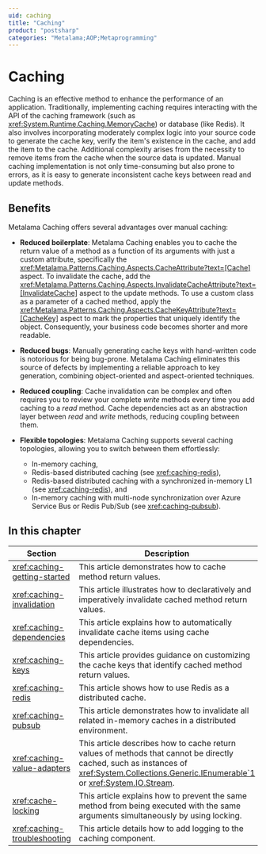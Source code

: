 ```yaml
---
uid: caching
title: "Caching"
product: "postsharp"
categories: "Metalama;AOP;Metaprogramming"
---
```

# Caching

Caching is an effective method to enhance the performance of an application. Traditionally, implementing caching requires interacting with the API of the caching framework (such as <xref:System.Runtime.Caching.MemoryCache>) or database (like Redis). It also involves incorporating moderately complex logic into your source code to generate the cache key, verify the item's existence in the cache, and add the item to the cache. Additional complexity arises from the necessity to remove items from the cache when the source data is updated. Manual caching implementation is not only time-consuming but also prone to errors, as it is easy to generate inconsistent cache keys between read and update methods.

## Benefits

Metalama Caching offers several advantages over manual caching:

* **Reduced boilerplate**: Metalama Caching enables you to cache the return value of a method as a function of its arguments with just a custom attribute, specifically the <xref:Metalama.Patterns.Caching.Aspects.CacheAttribute?text=[Cache]> aspect. To invalidate the cache, add the <xref:Metalama.Patterns.Caching.Aspects.InvalidateCacheAttribute?text=[InvalidateCache]> aspect to the update methods. To use a custom class as a parameter of a cached method, apply the <xref:Metalama.Patterns.Caching.Aspects.CacheKeyAttribute?text=[CacheKey]> aspect to mark the properties that uniquely identify the object. Consequently, your business code becomes shorter and more readable.

* **Reduced bugs**: Manually generating cache keys with hand-written code is notorious for being bug-prone. Metalama Caching eliminates this source of defects by implementing a reliable approach to key generation, combining object-oriented and aspect-oriented techniques.

* **Reduced coupling**: Cache invalidation can be complex and often requires you to review your complete _write_ methods every time you add caching to a _read_ method. Cache dependencies act as an abstraction layer between _read_ and _write_ methods, reducing coupling between them.

* **Flexible topologies**: Metalama Caching supports several caching topologies, allowing you to switch between them effortlessly:

    * In-memory caching,
    * Redis-based distributed caching (see <xref:caching-redis>),
    * Redis-based distributed caching with a synchronized in-memory L1 (see <xref:caching-redis>), and
    * In-memory caching with multi-node synchronization over Azure Service Bus or Redis Pub/Sub  (see <xref:caching-pubsub>).


## In this chapter

| Section | Description |
|---------|-------------|
| <xref:caching-getting-started> | This article demonstrates how to cache method return values. |
| <xref:caching-invalidation> | This article illustrates how to declaratively and imperatively invalidate cached method return values. |
| <xref:caching-dependencies> | This article explains how to automatically invalidate cache items using cache dependencies. |
| <xref:caching-keys> | This article provides guidance on customizing the cache keys that identify cached method return values. |
| <xref:caching-redis> | This article shows how to use Redis as a distributed cache. |
| <xref:caching-pubsub> | This article demonstrates how to invalidate all related in-memory caches in a distributed environment. |
| <xref:caching-value-adapters> | This article describes how to cache return values of methods that cannot be directly cached, such as instances of <xref:System.Collections.Generic.IEnumerable`1> or <xref:System.IO.Stream>. |
| <xref:cache-locking> | This article explains how to prevent the same method from being executed with the same arguments simultaneously by using locking. |
| <xref:caching-troubleshooting> | This article details how to add logging to the caching component. |
